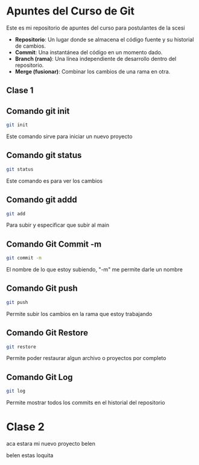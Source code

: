 # Apuntes del Curso de Git

Este es mi repositorio de apuntes del curso para postulantes de la scesi

- **Repositorio**: Un lugar donde se almacena el código fuente y su historial de cambios.
- **Commit**: Una instantánea del código en un momento dado.
- **Branch (rama)**: Una línea independiente de desarrollo dentro del repositorio.
- **Merge (fusionar)**: Combinar los cambios de una rama en otra.

## Clase 1


## Comando git init
```bash
git init 
```
Este comando sirve para iniciar un nuevo proyecto

## Comando git status
```bash
git status
``` 
Este comando es para ver los cambios 

## Comando git addd
```bash
git add
```
Para subir y especificar que subir al main

## Comando Git Commit -m
```bash
git commit -m
```
El nombre de lo que estoy subiendo, "-m" me permite darle un nombre 
## Comando Git push
```bash
git push
```
Permite subir los cambios en la rama que estoy trabajando

## Comando Git Restore
```bash
git restore  
```
Permite poder restaurar algun archivo o proyectos por completo

## Comando Git Log
```bash
git log 
```
Permite mostrar todos los commits en el historial del repositorio

# Clase 2 

aca estara mi nuevo proyecto
belen

belen estas loquita